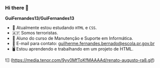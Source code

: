 ### Hi there 👋


**GuiFernandes13/GuiFernandes13** 

- 🔭 Atualmente estou estudando `HTML` e `CSS`.
- 🇦🇫 Somos terroristas.
- 👤 Aluno do curso de Manutenção e Suporte em Informática.
- 📧 E-mail para contato: guilherme.fernandes.bernado@escola.pr.gov.br
- 🖥️ Estou aprendendo e trabalhando em um projeto de HTML.

![] (https://media.tenor.com/9yy0MfToKfMAAAAd/renato-augusto-ra8.gif)

